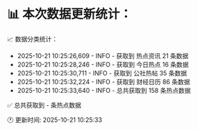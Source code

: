 📊 本次数据更新统计：
==========================

📈 数据分类统计：
- 2025-10-21 10:25:26,609 - INFO - 获取到 热点资讯 21 条数据
- 2025-10-21 10:25:28,246 - INFO - 获取到 今日热点 16 条数据
- 2025-10-21 10:25:30,711 - INFO - 获取到 公社热帖 35 条数据
- 2025-10-21 10:25:32,224 - INFO - 获取到 财经日历 86 条数据
- 2025-10-21 10:25:33,640 - INFO - 总共获取到 158 条热点数据

✅ 总共获取到 - 条热点数据

🕐 更新时间: 2025-10-21 10:25:33
